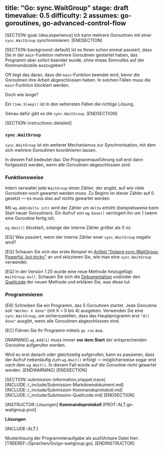 title: "Go: sync.WaitGroup"
stage: draft
timevalue: 0.5
difficulty: 2
assumes: go-goroutines, go-advanced-control-flow
---

[SECTION::goal::idea,experience]
Ich kann mehrere Goroutinen mit einer `sync.WaitGroup` synchronisieren.
[ENDSECTION]

[SECTION::background::default]
Ist es Ihnen schon einmal passiert, dass Sie in der `main`-Funktion mehrere Goroutinen
gestartet haben, das Programm aber sofort beendet wurde, ohne etwas Sinnvolles auf der
Kommandozeile auszugeben?

Oft liegt das daran, dass die `main`-Funktion beendet wird, bevor die Goroutinen ihre
Arbeit abgeschlossen haben.
In solchen Fällen muss die `main`-Funktion blockiert werden.

Doch wie lange?

Ein `time.Sleep()` ist in den seltensten Fällen die richtige Lösung.

Genau dafür gibt es die `sync.WaitGroup`.
[ENDSECTION]

[SECTION::instructions::detailed]

### `sync.WaitGroup`

`sync.WaitGroup` ist ein weiterer Mechanismus zur Synchronisation, mit dem sich mehrere
Goroutinen koordinieren lassen.

In diesem Fall bedeutet das:
Die Programmausführung soll erst dann fortgesetzt werden, wenn alle Goroutinen abgeschlossen sind.


### Funktionsweise

Intern verwaltet jede `WaitGroup` einen Zähler, der angibt, auf wie viele Goroutinen noch
gewartet werden muss.
Zu Beginn ist dieser Zähler auf 0 gesetzt — es muss also auf nichts gewartet werden.

Mit `wg.Add(delta int)` wird der Zähler um `delta` erhöht (beispielsweise beim Start
neuer Goroutinen).
Ein Aufruf von `wg.Done()` verringert ihn um 1 (wenn eine Goroutine fertig ist).

`wg.Wait()` blockiert, solange der interne Zähler größer als 0 ist.

[EQ] Was passiert, wenn der interne Zähler einer `sync.WaitGroup` negativ wird?

[EQ] Schauen Sie sich das erste Beispiel im
[Artikel "Golang sync.WaitGroup: Powerful, but tricky"](https://wundergraph.com/blog/golang-wait-groups)
an und skizzieren Sie, wie man eine `sync.WaitGroup` verwendet.

[EQ] In der Version 1.25 wurde eine neue Methode hinzugefügt: `WaitGroup.Go()`.
Schauen Sie sich die 
[Dokumentation](https://pkg.go.dev/sync#WaitGroup.Go)
und/oder den 
[Quellcode](https://cs.opensource.google/go/go/+/refs/tags/go1.25.2:src/sync/waitgroup.go;l=235)
der neuen Methode und erklären Sie, was diese tut.


### Programmieren

[ER] Schreiben Sie ein Programm, das 5 Goroutinen startet.
Jede Goroutine soll `"Worker X done"` (mit X = 0 bis 4) ausgeben.
Verwenden Sie eine `sync.WaitGroup`, um sicherzustellen, dass das Hauptprogramm erst
`"All done"` ausgibt, wenn alle Goroutinen abgeschlossen sind.

[EC] Führen Sie Ihr Programm mittels `go run` aus.

<!-- time estimate: 20 min -->

[WARNING]
`wg.Add(1)` muss immer **vor dem Start** der entsprechenden Goroutine aufgerufen werden.

Wird es erst danach oder gleichzeitig aufgerufen, kann es passieren, dass der Aufruf nebenläufig
zum `wg.Wait()` erfolgt — möglicherweise sogar erst _nach_ dem `wg.Wait()`.
In diesem Fall würde auf die Goroutine nicht gewartet werden.
[ENDWARNING]
[ENDSECTION]

[SECTION::submission::information,snippet,trace]
[INCLUDE::/_include/Submission-Markdowndokument.md]
[INCLUDE::/_include/Submission-Kommandoprotokoll.md]
[INCLUDE::/_include/Submission-Quellcode.md]
[ENDSECTION]

[INSTRUCTOR::Lösungen]
**Kommandoprotokoll**
[PROT::ALT:go-waitgroup.prot]

**Lösungen**

[INCLUDE::ALT:]

Musterlösung der Programmieraufgabe als ausführbare Datei hier:
[TREEREF::/Sprachen/Go/go-waitgroup.go].
[ENDINSTRUCTOR]
